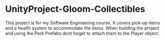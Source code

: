 # UnityProject-Gloom-Collectibles
This project is for my Software Engineering course. It covers pick-up items and a health system to accommodate the items.
When building the project and using the Perk Prefabs dont forget to attach them to the Player object.

